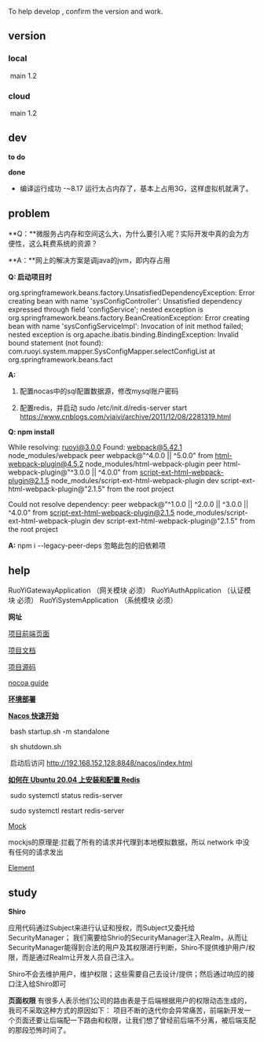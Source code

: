 To help develop , confirm the version and work.

## version

### local

​	main 1.2

### cloud

​	main  1.2



## dev

**to do**



**done**

- 编译运行成功 -~8.17     运行太占内存了，基本上占用3G，这样虚拟机就满了。

  

## problem

**Q：**微服务占内存和空间这么大，为什么要引入呢？实际开发中真的会为方便性，这么耗费系统的资源？

**A：**网上的解决方案是调java的jvm，即内存占用

**Q: 启动项目时**

org.springframework.beans.factory.UnsatisfiedDependencyException: Error creating bean with name 'sysConfigController': Unsatisfied dependency expressed through field 'configService'; nested exception is org.springframework.beans.factory.BeanCreationException: Error creating bean with name 'sysConfigServiceImpl': Invocation of init method failed; nested exception is org.apache.ibatis.binding.BindingException: Invalid bound statement (not found): com.ruoyi.system.mapper.SysConfigMapper.selectConfigList
	at org.springframework.beans.fact

**A:**

1. 配置nocas中的sql配置数据源，修改mysql账户密码

2. 配置redis，并启动  sudo /etc/init.d/redis-server start 	https://www.cnblogs.com/viaivi/archive/2011/12/08/2281319.html

   

**Q: npm install**

While resolving: ruoyi@3.0.0
Found: webpack@5.42.1
node_modules/webpack
  peer webpack@"^4.0.0 || ^5.0.0" from html-webpack-plugin@4.5.2
  node_modules/html-webpack-plugin
    peer html-webpack-plugin@"^3.0.0 || ^4.0.0" from script-ext-html-webpack-plugin@2.1.5
    node_modules/script-ext-html-webpack-plugin
      dev script-ext-html-webpack-plugin@"2.1.5" from the root project

Could not resolve dependency:
peer webpack@"^1.0.0 || ^2.0.0 || ^3.0.0 || ^4.0.0" from script-ext-html-webpack-plugin@2.1.5
node_modules/script-ext-html-webpack-plugin
  dev script-ext-html-webpack-plugin@"2.1.5" from the root project

**A:**  npm i --legacy-peer-deps  忽略此包的旧依赖项



## help

RuoYiGatewayApplication （网关模块 必须）
RuoYiAuthApplication （认证模块 必须）
RuoYiSystemApplication （系统模块 必须）

**网址**

[项目前端页面](http://localhost:1024/login?redirect=%2Fsystem%2Fuser)

[项目文档](http://doc.ruoyi.vip/ruoyi-cloud/document/qdsc.html#%E9%80%9A%E7%94%A8%E6%96%B9%E6%B3%95)

[项目源码](https://gitee.com/y_project/RuoYi-Cloud)

[nocoa guide](https://nacos.io/zh-cn/docs/what-is-nacos.html)



[**环境部署**](http://doc.ruoyi.vip/ruoyi-cloud/document/hjbs.html#%E5%87%86%E5%A4%87%E5%B7%A5%E4%BD%9C)

**[Nacos 快速开始](https://nacos.io/zh-cn/docs/quick-start.html)**

​	bash startup.sh -m standalone

​	sh shutdown.sh

​	启动后访问 http://192.168.152.128:8848/nacos/index.html

**[如何在 Ubuntu 20.04 上安装和配置 Redis](https://blog.csdn.net/snowdream86/article/details/106608928)**

​	sudo systemctl status redis-server

​	sudo systemctl restart redis-server

[Mock](https://github.com/nuysoft/Mock/wiki)

mockjs的原理是:拦截了所有的请求并代理到本地模拟数据，所以 network 中没有任何的请求发出

[Element](https://element.eleme.cn/#/zh-CN/component/installation)



## study

**Shiro**

应用代码通过Subject来进行认证和授权，而Subject又委托给SecurityManager； 我们需要给Shrio的SecurityManager注入Realm，从而让SecurityManager能得到合法的用户及其权限进行判断，Shiro不提供维护用户/权限，而是通过Realm让开发人员自己注入。

Shiro不会去维护用户，维护权限；这些需要自己去设计/提供；然后通过响应的接口注入给Shiro即可

**页面权限**
有很多人表示他们公司的路由表是于后端根据用户的权限动态生成的，我司不采取这种方式的原因如下：
项目不断的迭代你会异常痛苦，前端新开发一个页面还要让后端配一下路由和权限，让我们想了曾经前后端不分离，被后端支配的那段恐怖时间了。
